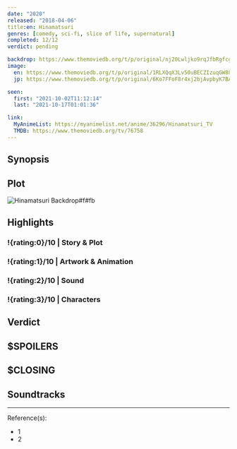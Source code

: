 ```yaml
---
date: "2020"
released: "2018-04-06"
title:en: Hinamatsuri
genres: [comedy, sci-fi, slice of life, supernatural]
completed: 12/12
verdict: pending

backdrop: https://www.themoviedb.org/t/p/original/nj20Lwljko9rqJfbRgfcgxPkqIC.jpg
image:
  en: https://www.themoviedb.org/t/p/original/1RLXQqX3Lv50uBECZIzuqGW887t.jpg
  jp: https://www.themoviedb.org/t/p/original/6Ko7FFoF8r4xj2bjAvpbyK7BAiT.jpg

seen:
  first: "2021-10-02T11:12:14"
  last: "2021-10-17T01:01:36"

link:
  MyAnimeList: https://myanimelist.net/anime/36296/Hinamatsuri_TV
  TMDB: https://www.themoviedb.org/tv/76758
---
```



## Synopsis

## Plot

![Hinamatsuri Backdrop#f#fb](https://www.themoviedb.org/t/p/original/phrFU1DPna3u8WkbKZi9UH7sQd9.jpg "Source: TMDB")

## Highlights

### !{rating:0}/10 | Story & Plot

### !{rating:1}/10 | Artwork & Animation

### !{rating:2}/10 | Sound

### !{rating:3}/10 | Characters

## Verdict

## $SPOILERS

## $CLOSING

## Soundtracks

***
Reference(s):

- 1
- 2
